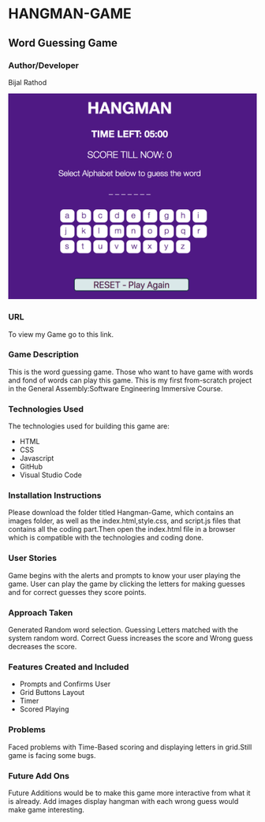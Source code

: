 # HANGMAN-GAME
## Word Guessing Game


### Author/Developer
Bijal Rathod

![ScreenShot](/images/ScreenShot.png)

### URL
To view my Game go to this link.

### Game Description
This is the word guessing game. Those who want to have game with words and fond of words can play this game. This is my first from-scratch project in the General Assembly:Software Engineering Immersive Course.

### Technologies Used
The technologies used for building this game are:
* HTML
* CSS 
* Javascript
* GitHub
* Visual Studio Code


### Installation Instructions
Please download the folder titled Hangman-Game, which contains an images folder, as well as the index.html,style.css, and script.js files that contains all the coding part.Then open the index.html file in a browser which is compatible with the technologies and coding done.

### User Stories
Game begins with the alerts and prompts to know your user playing the game. User can play the game by clicking the letters for making guesses and for correct guesses they score points.

### Approach Taken
Generated Random word selection. Guessing Letters matched with the system random word. Correct Guess increases the score and Wrong guess decreases the score. 

### Features Created and Included
* Prompts and Confirms User
* Grid Buttons Layout
* Timer
* Scored Playing
  

### Problems
Faced problems with Time-Based scoring and displaying letters in grid.Still game is facing some bugs. 

### Future Add Ons
Future Additions would be to make this game more interactive from what it is already. Add images display hangman with each wrong guess would make game 
interesting.

